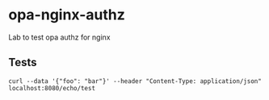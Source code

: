 # opa-nginx-authz
Lab to test opa authz for nginx

## Tests

```shell
curl --data '{"foo": "bar"}' --header "Content-Type: application/json" localhost:8080/echo/test


``` 